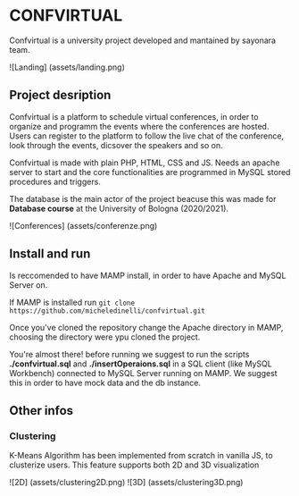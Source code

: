 # CONFVIRTUAL

Confvirtual is a university project developed and mantained by sayonara team. 

![Landing] (assets/landing.png)

## Project desription

Confvirtual is a platform to schedule virtual conferences, in order to organize and programm the events where the conferences are hosted. Users can register to the platform to follow the live chat of the conference, look through the events, dicsover the speakers and so on.

Confvirtual is made with plain PHP, HTML, CSS and JS. Needs an apache server to start and the core functionalities are programmed in MySQL stored procedures and triggers.

The database is the main actor of the project beacuse this was made for **Database course** at the University of Bologna (2020/2021).

![Conferences] (assets/conferenze.png)

## Install and run

Is reccomended to have MAMP install, in order to have Apache and MySQL Server on.

If MAMP is installed run ```git clone https://github.com/micheledinelli/confvirtual.git```

Once you've cloned the repository change the Apache directory in MAMP, choosing the directory were ypu cloned the project.

You're almost there! before running we suggest to run the scripts **./confvirtual.sql** and **./insertOperaions.sql** in a SQL client (like MySQL Workbench) connected to MySQL Server running on MAMP. We suggest this in order to have mock data and the db instance.

## Other infos

### Clustering

K-Means Algorithm has been implemented from scratch in vanilla JS, to clusterize users.
This feature supports both 2D and 3D visualization

![2D] (assets/clustering2D.png)
![3D] (assets/clustering3D.png)

